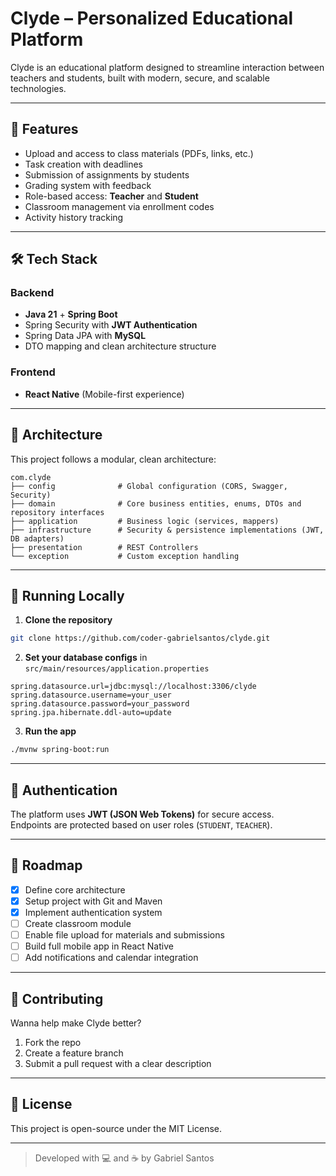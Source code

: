 # Clyde – Personalized Educational Platform

Clyde is an educational platform designed to streamline interaction between teachers and students, built with modern, secure, and scalable technologies.

---

## 🚀 Features

- Upload and access to class materials (PDFs, links, etc.)
- Task creation with deadlines
- Submission of assignments by students
- Grading system with feedback
- Role-based access: **Teacher** and **Student**
- Classroom management via enrollment codes
- Activity history tracking

---

## 🛠️ Tech Stack

### Backend
- **Java 21** + **Spring Boot**
- Spring Security with **JWT Authentication**
- Spring Data JPA with **MySQL**
- DTO mapping and clean architecture structure

### Frontend
- **React Native** (Mobile-first experience)

---

## 🧱 Architecture

This project follows a modular, clean architecture:

```
com.clyde
├── config              # Global configuration (CORS, Swagger, Security)
├── domain              # Core business entities, enums, DTOs and repository interfaces
├── application         # Business logic (services, mappers)
├── infrastructure      # Security & persistence implementations (JWT, DB adapters)
├── presentation        # REST Controllers
└── exception           # Custom exception handling
```

---

## 🧪 Running Locally

1. **Clone the repository**  
```bash
git clone https://github.com/coder-gabrielsantos/clyde.git
```

2. **Set your database configs** in `src/main/resources/application.properties`

```properties
spring.datasource.url=jdbc:mysql://localhost:3306/clyde
spring.datasource.username=your_user
spring.datasource.password=your_password
spring.jpa.hibernate.ddl-auto=update
```

3. **Run the app**
```bash
./mvnw spring-boot:run
```

---

## 🔐 Authentication

The platform uses **JWT (JSON Web Tokens)** for secure access.  
Endpoints are protected based on user roles (`STUDENT`, `TEACHER`).

---

## 📌 Roadmap

- [x] Define core architecture
- [x] Setup project with Git and Maven
- [x] Implement authentication system
- [ ] Create classroom module
- [ ] Enable file upload for materials and submissions
- [ ] Build full mobile app in React Native
- [ ] Add notifications and calendar integration

---

## 🙌 Contributing

Wanna help make Clyde better?

1. Fork the repo
2. Create a feature branch
3. Submit a pull request with a clear description

---

## 📄 License

This project is open-source under the MIT License.

---

> Developed with 💻 and ☕ by Gabriel Santos
